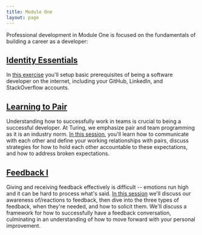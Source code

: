 ```yaml
---
title: Module One
layout: page
---
```



Professional development in Module One is focused on the fundamentals of building a career as a developer:

## [Identity Essentials](identity_essentials)

In [this exercise](identity_essentials) you'll setup basic prerequisites of being a software developer on the internet, including your GitHub, LinkedIn, and StackOverflow accounts.

## [Learning to Pair](learning_to_pair)

Understanding how to successfully work in teams is crucial to being a successful developer. At Turing, we emphasize pair and team programming as it is an industry norm. [In this session](learning_to_pair), you'll learn how to communicate with each other and define your working relationships with pairs, discuss strategies for how to hold each other accountable to these expectations, and how to address broken expectations.

## [Feedback I](feedback_1)

Giving and receiving feedback effectively is difficult -- emotions run high and it can be hard to process what's said. [In this session](feedback_1) we'll discuss our awareness of/reactions to feedback, then dive into the three types of feedback, when they're needed, and how to solicit them. We'll discuss a framework for how to successfully have a feedback conversation, culminating in an understanding of how to move forward with your personal improvement.
